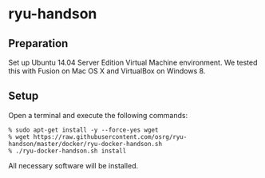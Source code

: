 ryu-handson
===========

Preparation
-----------
Set up Ubuntu 14.04 Server Edition Virtual Machine environment. We
tested this with Fusion on Mac OS X and VirtualBox on Windows 8.

Setup
-----
Open a terminal and execute the following commands:

```
% sudo apt-get install -y --force-yes wget
% wget https://raw.githubusercontent.com/osrg/ryu-handson/master/docker/ryu-docker-handson.sh
% ./ryu-docker-handson.sh install
```

All necessary software will be installed.
